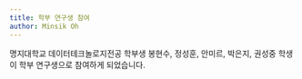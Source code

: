 ```yaml
---
title: 학부 연구생 참여
author: Minsik Oh
---
```


명지대학교 데이터테크놀로지전공 학부생 봉현수, 정성훈, 안미르, 박은지, 권성중 학생이 학부 연구생으로 참여하게 되었습니다.
